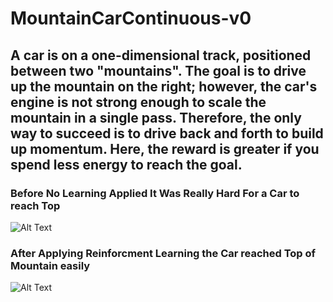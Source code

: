 # MountainCarContinuous-v0

## A car is on a one-dimensional track, positioned between two "mountains". The goal is to drive up the mountain on the right; however, the car's engine is not strong enough to scale the mountain in a single pass. Therefore, the only way to succeed is to drive back and forth to build up momentum. Here, the reward is greater if you spend less energy to reach the goal.



### Before No Learning Applied It Was Really Hard For a Car to reach Top

![Alt Text](https://drive.google.com/file/d/1U3YQG4piauGHCbYVSTI_hzXFeP3GcHrQ/view?usp=sharing)

### After Applying Reinforcment Learning the Car reached Top of Mountain easily


![Alt Text](https://drive.google.com/file/d/10f3_6zyxweOe9ytGX2BUixYFrP1XMd5H/view?usp=sharing)
